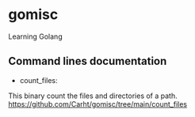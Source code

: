 # gomisc
Learning Golang

## Command lines documentation

* count_files: 

This binary count the files and directories of a path.
https://github.com/Carht/gomisc/tree/main/count_files
